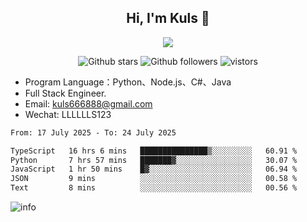 <h2 align="center"> Hi, I'm Kuls 👋 </h2>
<p align="center">
    <p align="center">
        <img src=" https://avatars.githubusercontent.com/u/42165104?s=460&u=5c7fbf0bce7d4b38a15a44676e6f64b529e47598&v=4"/>
    </p>
    <p align="center">
      <img src="https://img.shields.io/github/stars/hellokuls?style=social" alt="Github stars" />
      <img src="https://img.shields.io/github/followers/hellokuls?style=social" alt="Github followers" />
      <img src="https://visitor-badge.glitch.me/badge?page_id=hellokuls.readme" alt="vistors" />
    </p>
</p>

- Program Language：Python、Node.js、C#、Java
- Full Stack Engineer.
- Email: kuls666888@gmail.com
- Wechat: LLLLLLS123

<!--START_SECTION:waka-->

```txt
From: 17 July 2025 - To: 24 July 2025

TypeScript   16 hrs 6 mins   ███████████████▒░░░░░░░░░   60.91 %
Python       7 hrs 57 mins   ███████▓░░░░░░░░░░░░░░░░░   30.07 %
JavaScript   1 hr 50 mins    █▓░░░░░░░░░░░░░░░░░░░░░░░   06.94 %
JSON         9 mins          ░░░░░░░░░░░░░░░░░░░░░░░░░   00.58 %
Text         8 mins          ░░░░░░░░░░░░░░░░░░░░░░░░░   00.56 %
```

<!--END_SECTION:waka-->

![info](https://github-readme-stats.vercel.app/api?username=hellokuls&show_icons=true&count_private=true&hide=prs&theme=default_repocard)


